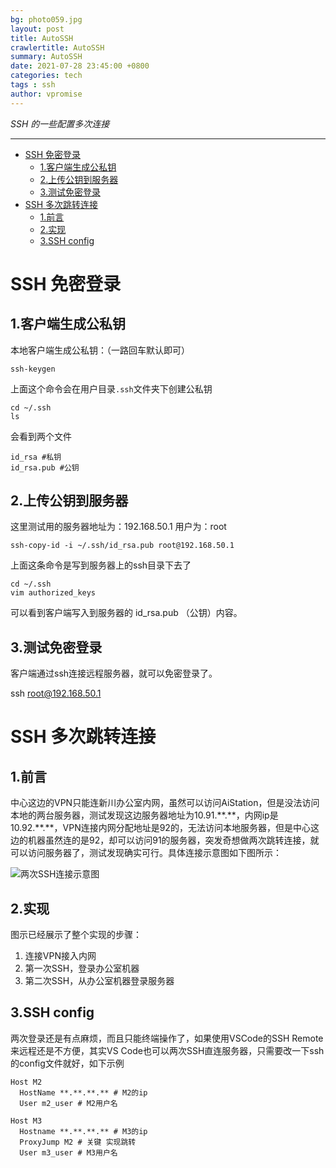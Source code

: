 ```yaml
---
bg: photo059.jpg
layout: post
title: AutoSSH
crawlertitle: AutoSSH
summary: AutoSSH
date: 2021-07-28 23:45:00 +0800
categories: tech
tags : ssh
author: vpromise
---
```


*SSH 的一些配置多次连接*

---

- [SSH 免密登录](#ssh-免密登录)
  - [1.客户端生成公私钥](#1客户端生成公私钥)
  - [2.上传公钥到服务器](#2上传公钥到服务器)
  - [3.测试免密登录](#3测试免密登录)
- [SSH 多次跳转连接](#ssh-多次跳转连接)
  - [1.前言](#1前言)
  - [2.实现](#2实现)
  - [3.SSH config](#3ssh-config)

# SSH 免密登录
## 1.客户端生成公私钥
本地客户端生成公私钥：（一路回车默认即可）
```
ssh-keygen
```
上面这个命令会在用户目录`.ssh`文件夹下创建公私钥
```
cd ~/.ssh
ls
```
会看到两个文件
```
id_rsa #私钥
id_rsa.pub #公钥
```
## 2.上传公钥到服务器
这里测试用的服务器地址为：192.168.50.1
用户为：root
```
ssh-copy-id -i ~/.ssh/id_rsa.pub root@192.168.50.1
```
上面这条命令是写到服务器上的ssh目录下去了
```
cd ~/.ssh
vim authorized_keys
```
可以看到客户端写入到服务器的 id_rsa.pub （公钥）内容。

## 3.测试免密登录
客户端通过ssh连接远程服务器，就可以免密登录了。

ssh root@192.168.50.1

# SSH 多次跳转连接
## 1.前言

中心这边的VPN只能连新川办公室内网，虽然可以访问AiStation，但是没法访问本地的两台服务器，测试发现这边服务器地址为10.91.\*\*.\*\*，内网ip是10.92.\*\*.\*\*，VPN连接内网分配地址是92的，无法访问本地服务器，但是中心这边的机器虽然连的是92，却可以访问91的服务器，突发奇想做两次跳转连接，就可以访问服务器了，测试发现确实可行。具体连接示意图如下图所示：

![两次SSH连接示意图](https://i.loli.net/2021/07/29/NMceHIZi9fXwJPm.png)
## 2.实现

图示已经展示了整个实现的步骤：
1. 连接VPN接入内网
2. 第一次SSH，登录办公室机器
3. 第二次SSH，从办公室机器登录服务器
   
## 3.SSH config

两次登录还是有点麻烦，而且只能终端操作了，如果使用VSCode的SSH Remote来远程还是不方便，其实VS Code也可以两次SSH直连服务器，只需要改一下ssh的config文件就好，如下示例
```
Host M2
  HostName **.**.**.** # M2的ip
  User m2_user # M2用户名
  
Host M3
  Hostname **.**.**.** # M3的ip
  ProxyJump M2 # 关键 实现跳转
  User m3_user # M3用户名
```